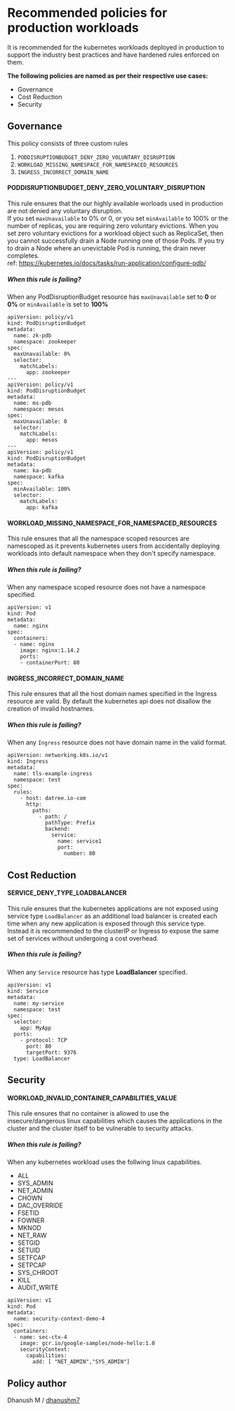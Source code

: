 # Recommended policies for production workloads
It is recommended for the kubernetes workloads deployed in production to support the industry best practices and have hardened rules enforced on them.

__The following policies are named as per their respective use cases:__
* Governance
* Cost Reduction
* Security

## Governance

This policy consists of three custom rules
1. `PODDISRUPTIONBUDGET_DENY_ZERO_VOLUNTARY_DISRUPTION`
2. `WORKLOAD_MISSING_NAMESPACE_FOR_NAMESPACED_RESOURCES`
3. `INGRESS_INCORRECT_DOMAIN_NAME`

#### PODDISRUPTIONBUDGET_DENY_ZERO_VOLUNTARY_DISRUPTION
This rule ensures that the our highly available worloads used in production are not denied any voluntary disruption. \
If you set `maxUnavailable` to 0% or 0, or you set `minAvailable` to 100% or the number of replicas, you are requiring zero voluntary evictions. When you set zero voluntary evictions for a workload object such as ReplicaSet, then you cannot successfully drain a Node running one of those Pods. If you try to drain a Node where an unevictable Pod is running, the drain never completes. \
ref: https://kubernetes.io/docs/tasks/run-application/configure-pdb/

##### When this rule is failing?
When any PodDisruptionBudget resource has `maxUnavailable` set to **0** or **0%** or `minAvailable` is set to **100%**
```
apiVersion: policy/v1
kind: PodDisruptionBudget
metadata:
  name: zk-pdb
  namespace: zookeeper
spec:
  maxUnavailable: 0%
  selector:
    matchLabels:
      app: zookeeper
---
apiVersion: policy/v1
kind: PodDisruptionBudget
metadata:
  name: ms-pdb
  namespace: mesos
spec:
  maxUnavailable: 0
  selector:
    matchLabels:
      app: mesos
---
apiVersion: policy/v1
kind: PodDisruptionBudget
metadata:
  name: ka-pdb
  namespace: kafka
spec:
  minAvailable: 100%
  selector:
    matchLabels:
      app: kafka
```

#### WORKLOAD_MISSING_NAMESPACE_FOR_NAMESPACED_RESOURCES
This rule ensures that all the namespace scoped resources are namescoped as it prevents kubernetes users from accidentally deploying workloads into default namespace when they don't specify namespace.

##### When this rule is failing?
When any namespace scoped resource does not have a namespace specified.

```
apiVersion: v1
kind: Pod
metadata:
  name: nginx
spec:
  containers:
  - name: nginx
    image: nginx:1.14.2
    ports:
    - containerPort: 80
```

#### INGRESS_INCORRECT_DOMAIN_NAME
This rule ensures that all the host domain names specified in the Ingress resource are valid. By default the kubernetes api does not disallow the creation of invalid hostnames.


##### When this rule is failing?
When any `Ingress` resource does not have domain name in the valid format.

```
apiVersion: networking.k8s.io/v1
kind: Ingress
metadata:
  name: tls-example-ingress
  namespace: test
spec:
  rules:
    - host: datree.io-com
      http:
        paths:
          - path: /
            pathType: Prefix
            backend:
              service:
                name: service1
                port:
                  number: 80
```

## Cost Reduction

#### SERVICE_DENY_TYPE_LOADBALANCER
This rule ensures that the kubernetes applications are not exposed using service type `LoadBalancer` as an additional load balancer is created each time when  any new application is exposed through this service type. Instead it is recommended to the clusterIP or Ingress to expose the same set of services without undergoing a cost overhead.

##### When this rule is failing?
When any `Service` resource has type **LoadBalancer** specified.

```
apiVersion: v1
kind: Service
metadata:
  name: my-service
  namespace: test
spec:
  selector:
    app: MyApp
  ports:
    - protocol: TCP
      port: 80
      targetPort: 9376
  type: LoadBalancer

```
## Security

#### WORKLOAD_INVALID_CONTAINER_CAPABILITIES_VALUE
This rule ensures that no container is allowed to use the insecure/dangerous linux capabilities which causes the applications in the cluster and the cluster itself to be vulnerable to security attacks.

##### When this rule is failing?
When any kubernetes workload uses the follwing linux capabilities.
- ALL
- SYS_ADMIN
- NET_ADMIN
- CHOWN
- DAC_OVERRIDE
- FSETID
- FOWNER
- MKNOD
- NET_RAW
- SETGID
- SETUID
- SETFCAP
- SETPCAP
- SYS_CHROOT
- KILL
- AUDIT_WRITE  

```
apiVersion: v1
kind: Pod
metadata:
  name: security-context-demo-4
spec:
  containers:
  - name: sec-ctx-4
    image: gcr.io/google-samples/node-hello:1.0
    securityContext:
      capabilities:
        add: [ "NET_ADMIN","SYS_ADMIN"]
```
## Policy author
Dhanush M / [dhanushm7](https://github.com/dhanushm7)
